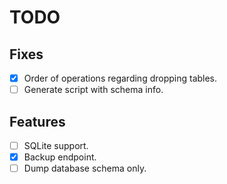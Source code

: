 # TODO

## Fixes

- [x] Order of operations regarding dropping tables.
- [ ] Generate script with schema info.

## Features

- [ ] SQLite support.
- [x] Backup endpoint.
- [ ] Dump database schema only.
